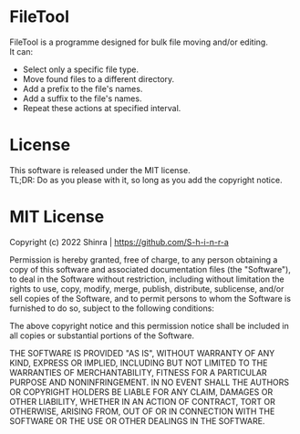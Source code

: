 # FileTool
FileTool is a programme designed for bulk file moving and/or editing. <br>
It can:
- Select only a specific file type.
- Move found files to a different directory.
- Add a prefix to the file's names.
- Add a suffix to the file's names.
- Repeat these actions at specified interval.

# License
This software is released under the MIT license. <br>
TL;DR: Do as you please with it, so long as you add the copyright notice.

# MIT License

Copyright (c) 2022 Shinra | https://github.com/S-h-i-n-r-a

Permission is hereby granted, free of charge, to any person obtaining a copy
of this software and associated documentation files (the "Software"), to deal
in the Software without restriction, including without limitation the rights
to use, copy, modify, merge, publish, distribute, sublicense, and/or sell
copies of the Software, and to permit persons to whom the Software is
furnished to do so, subject to the following conditions:

The above copyright notice and this permission notice shall be included in all
copies or substantial portions of the Software.

THE SOFTWARE IS PROVIDED "AS IS", WITHOUT WARRANTY OF ANY KIND, EXPRESS OR
IMPLIED, INCLUDING BUT NOT LIMITED TO THE WARRANTIES OF MERCHANTABILITY,
FITNESS FOR A PARTICULAR PURPOSE AND NONINFRINGEMENT. IN NO EVENT SHALL THE
AUTHORS OR COPYRIGHT HOLDERS BE LIABLE FOR ANY CLAIM, DAMAGES OR OTHER
LIABILITY, WHETHER IN AN ACTION OF CONTRACT, TORT OR OTHERWISE, ARISING FROM,
OUT OF OR IN CONNECTION WITH THE SOFTWARE OR THE USE OR OTHER DEALINGS IN THE
SOFTWARE.

